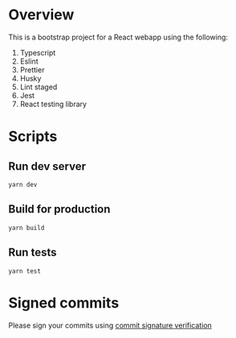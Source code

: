 # Overview

This is a bootstrap project for a React webapp using the following:

1. Typescript
2. Eslint
3. Prettier
4. Husky
5. Lint staged
6. Jest
7. React testing library

# Scripts

## Run dev server

```
yarn dev
```

## Build for production

```
yarn build
```

## Run tests

```
yarn test
```

# Signed commits

Please sign your commits using [commit signature verification](https://docs.github.com/en/github/authenticating-to-github/managing-commit-signature-verification)
